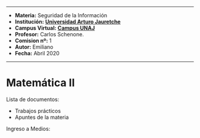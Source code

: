 
---
- **Materia:** Seguridad de la Información
- **Institución:** __[Universidad Arturo Jauretche](https://www.unaj.edu.ar/)__
- **Campus Virtual:** __[Campus UNAJ](https://campus.unaj.edu.ar/)__
- **Profesor:** Carlos Schenone.
- **Comision nº:** 1
- **Autor:** Emiliano
- **Fecha:** Abril 2020
---

# Matemática II

Lista de documentos:
+ Trabajos prácticos
+ Apuntes de la materia

Ingreso a Medios:
